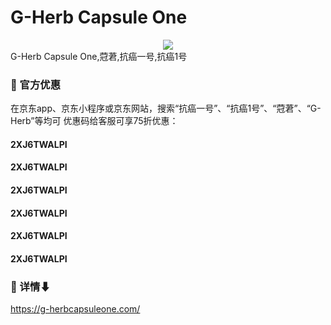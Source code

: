 # G-Herb Capsule One
<div align="center" >
    <img src="https://g-herbcapsuleone.com/static/picture/G-Herb%20Capsule%20One%20Product%20View.jpg" />
</div>
G-Herb Capsule One,蒄莙,抗癌一号,抗癌1号

### 💎 官方优惠
在京东app、京东小程序或京东网站，搜索“抗癌一号”、“抗癌1号”、“蒄莙”、“G-Herb”等均可
优惠码给客服可享75折优惠：
####  2XJ6TWALPI
####  2XJ6TWALPI
####  2XJ6TWALPI
####  2XJ6TWALPI
####  2XJ6TWALPI
####  2XJ6TWALPI

###  📱 详情⬇
https://g-herbcapsuleone.com/